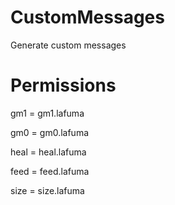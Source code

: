 # CustomMessages

Generate custom messages

# Permissions

gm1 = gm1.lafuma

gm0 = gm0.lafuma

heal = heal.lafuma

feed = feed.lafuma

size = size.lafuma
